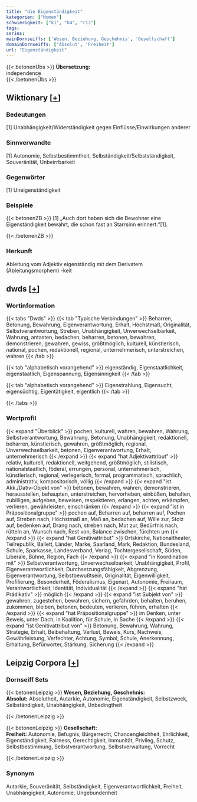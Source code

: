 ```yaml
---
title: "die Eigenständigkeit"
kategorien: ["Nomen"]
schwierigkeit: ["k1", "h4", "r13"]
tags:
series:
mainDornseiffs: ['Wesen, Beziehung, Geschehnis', 'Gesellschaft']
domainDornseiffs: ['Absolut', 'Freiheit']
url: "Eigenständigkeit"
---
```


{{< betonenÜbs >}}
**Übersetzung:**  
independence  
{{< /betonenÜbs >}}

## Wiktionary [[+](https://de.wiktionary.org/wiki/Eigenständigkeit)]

### Bedeutungen
[1] Unabhängigkeit/Widerständigkeit gegen Einflüsse/Einwirkungen anderer  

### Sinnverwandte
[1] Autonomie, Selbstbestimmtheit, Selbständigkeit/Selbstständigkeit, Souveränität, Unbeirrbarkeit  

### Gegenwörter
[1] Uneigenständigkeit  

### Beispiele
{{< betonenZB >}}
[1] „Auch dort haben sich die Bewohner eine Eigenständigkeit bewahrt, die schon fast an Starrsinn erinnert.“[1].  

{{< /betonenZB >}}
### Herkunft
Ableitung vom Adjektiv eigenständig mit dem Derivatem (Ableitungsmorphem) -keit  



## dwds [[+](https://www.dwds.de/wb/Eigenständigkeit)]

### Wortinformation
{{< tabs "Dwds" >}}
{{< tab "Typische Verbindungen" >}}
Beharren, Betonung, Bewahrung, Eigenverantwortung, Erhalt, Höchstmaß, Originalität, Selbstverantwortung, Streben, Unabhängigkeit, Unverwechselbarkeit, Wahrung, antasten, bedachen, beharren, betonen, bewahren, demonstrieren, gewahren, gewiss, größtmöglich, kulturell, künstlerisch, national, pochen, redaktionell, regional, unternehmerisch, unterstreichen, wahren
{{< /tab >}}

{{< tab "alphabetisch vorangehend" >}}
eigenständig, Eigenstaatlichkeit, eigenstaatlich, Eigenspannung, Eigensinnigkeit
{{< /tab >}}

{{< tab "alphabetisch vorangehend" >}}
Eigenstrahlung, Eigensucht, eigensüchtig, Eigentätigkeit, eigentlich
{{< /tab >}}

{{< /tabs >}}

### Wortprofil
{{< expand "Überblick" >}} pochen, kulturell, wahren, bewahren, Wahrung, Selbstverantwortung, Bewahrung, Betonung, Unabhängigkeit, redaktionell, beharren, künstlerisch, gewahren, größtmöglich, regional, Unverwechselbarkeit, betonen, Eigenverantwortung, Erhalt, unternehmerisch {{< /expand >}}
{{< expand "hat Adjektivattribut" >}} relativ, kulturell, redaktionell, weitgehend, größtmöglich, stilistisch, nationalstaatlich, föderal, errungen, personal, unternehmerisch, künstlerisch, regional, verlegerisch, formal, programmatisch, sprachlich, administrativ, kompositorisch, völlig {{< /expand >}}
{{< expand "ist Akk./Dativ-Objekt von" >}} betonen, bewahren, wahren, demonstrieren, herausstellen, behaupten, unterstreichen, hervorheben, einbüßen, behalten, zubilligen, aufgeben, beweisen, respektieren, erlangen, achten, erkämpfen, verlieren, gewährleisten, einschränken {{< /expand >}}
{{< expand "ist in Präpositionalgruppe" >}} pochen auf, Beharren auf, beharren auf, Pochen auf, Streben nach, Höchstmaß an, Maß an, bedachen auf, Wille zur, Stolz auf, bedenken auf, Drang nach, streben nach, Mut zur, Bedürfnis nach, rütteln an, Wunsch nach, Rest von, Balance zwischen, fürchten um {{< /expand >}}
{{< expand "hat Genitivattribut" >}} Ortskirche, Nationaltheater, Teilrepublik, Ballett, Länder, Marke, Saarland, Mark, Redaktion, Bundesland, Schule, Sparkasse, Landesverband, Verlag, Tochtergesellschaft, Süden, Liberale, Bühne, Region, Fach {{< /expand >}}
{{< expand "in Koordination mit" >}} Selbstverantwortung, Unverwechselbarkeit, Unabhängigkeit, Profil, Eigenverantwortlichkeit, Durchsetzungsfähigkeit, Abgrenzung, Eigenverantwortung, Selbstbewußtsein, Originalität, Eigenwilligkeit, Profilierung, Besonderheit, Föderalismus, Eigenart, Autonomie, Freiraum, Verantwortlichkeit, Identität, Individualität {{< /expand >}}
{{< expand "hat Prädikativ" >}} möglich {{< /expand >}}
{{< expand "ist Subjekt von" >}} gewahren, zugestehen, bewahren, sichern, gefährden, behalten, beruhen, zukommen, bleiben, betonen, bedeuten, verlieren, führen, erhalten {{< /expand >}}
{{< expand "hat Präpositionalgruppe" >}} im Denken, unter Beweis, unter Dach, in Koalition, für Schule, in Sache {{< /expand >}}
{{< expand "ist Genitivattribut von" >}} Betonung, Bewahrung, Wahrung, Strategie, Erhalt, Beibehaltung, Verlust, Beweis, Kurs, Nachweis, Gewährleistung, Verfechter, Achtung, Symbol, Schule, Anerkennung, Erhaltung, Befürworter, Stärkung, Sicherung {{< /expand >}}

## Leipzig Corpora [[+](https://corpora.uni-leipzig.de/en/res?word=Eigenständigkeit&corpusId=deu_newscrawl-public_2018)]

### Dornseiff Sets
{{< betonenLeipzig >}}
**Wesen, Beziehung, Geschehnis:**  
**Absolut:** Absolutheit, Autarkie, Autonomie, Eigenständigkeit, Selbstzweck, Selbständigkeit, Unabhängigkeit, Unbedingtheit  

{{< /betonenLeipzig >}}


{{< betonenLeipzig >}}
**Gesellschaft:**  
**Freiheit:** Autonomie, Befugnis, Bürgerrecht, Chancengleichheit, Ehrlichkeit, Eigenständigkeit, Fairness, Gerechtigkeit, Immunität, Privileg, Schutz, Selbstbestimmung, Selbstverantwortung, Selbstverwaltung, Vorrecht  

{{< /betonenLeipzig >}}

### Synonym
Autarkie, Souveränität, Selbständigkeit, Eigenverantwortlichkeit, Freiheit, Unabhängigkeit, Autonomie, Ungebundenheit

